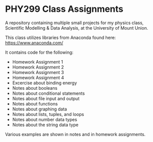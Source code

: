 # PHY299 Class Assignments
A repository containing multiple small projects for my physics class, Scientific Modelling & Data Analysis, at the University of Mount Union.

This class utilizes libraries from Anaconda found here: https://www.anaconda.com/

It contains code for the following:
- Homework Assignment 1
- Homework Assignment 2
- Homework Assignment 3
- Homework Assignment 4
- Excercise about binding energy
- Notes about booleans
- Notes about conditional statements
- Notes about file input and output
- Notes about functions
- Notes about graphing data
- Notes about lists, tuples, and loops
- Notes about number data types
- Notes about the string data type

Various examples are shown in notes and in homework assignments.
